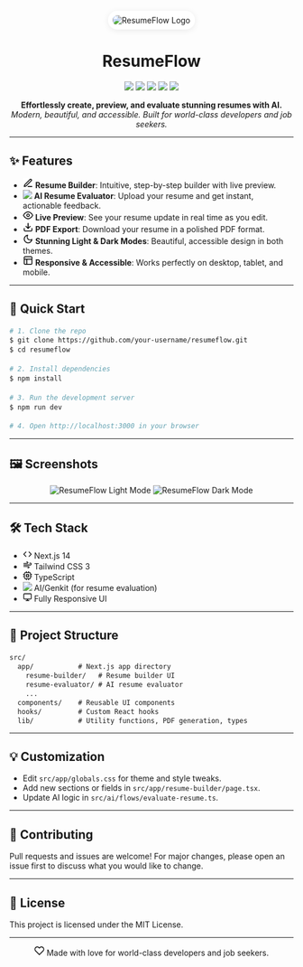 <p align="center">
  <img src="https://raw.githubusercontent.com/github/explore/main/topics/resume/resume.png" width="72" height="72" alt="ResumeFlow Logo" style="background:white;border-radius:16px;padding:8px;box-shadow:0 2px 12px rgba(0,0,0,0.08);" />
</p>

<h1 align="center">ResumeFlow</h1>

<p align="center">
  <img src="https://img.shields.io/badge/Next.js-14-blue?logo=nextdotjs" />
  <img src="https://img.shields.io/badge/TailwindCSS-3.x-38bdf8?logo=tailwindcss" />
  <img src="https://img.shields.io/badge/TypeScript-5.x-3178c6?logo=typescript" />
  <img src="https://img.shields.io/badge/AI%20Powered-Resume%20Builder-teal" />
  <img src="https://img.shields.io/badge/License-MIT-green.svg" />
</p>

<p align="center">
  <b>Effortlessly create, preview, and evaluate stunning resumes with AI.</b><br/>
  <i>Modern, beautiful, and accessible. Built for world-class developers and job seekers.</i>
</p>

---

## ✨ Features

- <img src="https://raw.githubusercontent.com/feathericons/feather/master/icons/edit-3.svg" width="18"/> **Resume Builder**: Intuitive, step-by-step builder with live preview.
- <img src="https://raw.githubusercontent.com/feathericons/feather/master/icons/sparkles.svg" width="18"/> **AI Resume Evaluator**: Upload your resume and get instant, actionable feedback.
- <img src="https://raw.githubusercontent.com/feathericons/feather/master/icons/eye.svg" width="18"/> **Live Preview**: See your resume update in real time as you edit.
- <img src="https://raw.githubusercontent.com/feathericons/feather/master/icons/download.svg" width="18"/> **PDF Export**: Download your resume in a polished PDF format.
- <img src="https://raw.githubusercontent.com/feathericons/feather/master/icons/moon.svg" width="18"/> **Stunning Light & Dark Modes**: Beautiful, accessible design in both themes.
- <img src="https://raw.githubusercontent.com/feathericons/feather/master/icons/layout.svg" width="18"/> **Responsive & Accessible**: Works perfectly on desktop, tablet, and mobile.

---

## 🚀 Quick Start

```bash
# 1. Clone the repo
$ git clone https://github.com/your-username/resumeflow.git
$ cd resumeflow

# 2. Install dependencies
$ npm install

# 3. Run the development server
$ npm run dev

# 4. Open http://localhost:3000 in your browser
```

---

## 🖼️ Screenshots

<p align="center">
  <img src="https://user-images.githubusercontent.com/placeholder/resumeflow-light.png" width="400" alt="ResumeFlow Light Mode" />
  <img src="https://user-images.githubusercontent.com/placeholder/resumeflow-dark.png" width="400" alt="ResumeFlow Dark Mode" />
</p>

---

## 🛠️ Tech Stack

- <img src="https://raw.githubusercontent.com/feathericons/feather/master/icons/code.svg" width="16"/> Next.js 14
- <img src="https://raw.githubusercontent.com/feathericons/feather/master/icons/wind.svg" width="16"/> Tailwind CSS 3
- <img src="https://raw.githubusercontent.com/feathericons/feather/master/icons/cpu.svg" width="16"/> TypeScript
- <img src="https://raw.githubusercontent.com/feathericons/feather/master/icons/sparkles.svg" width="16"/> AI/Genkit (for resume evaluation)
- <img src="https://raw.githubusercontent.com/feathericons/feather/master/icons/monitor.svg" width="16"/> Fully Responsive UI

---

## 📁 Project Structure

```
src/
  app/           # Next.js app directory
    resume-builder/   # Resume builder UI
    resume-evaluator/ # AI resume evaluator
    ...
  components/    # Reusable UI components
  hooks/         # Custom React hooks
  lib/           # Utility functions, PDF generation, types
```

---

## 💡 Customization

- Edit `src/app/globals.css` for theme and style tweaks.
- Add new sections or fields in `src/app/resume-builder/page.tsx`.
- Update AI logic in `src/ai/flows/evaluate-resume.ts`.

---

## 🤝 Contributing

Pull requests and issues are welcome! For major changes, please open an issue first to discuss what you would like to change.

---

## 📄 License

This project is licensed under the MIT License.

---

<p align="center">
  <img src="https://raw.githubusercontent.com/feathericons/feather/master/icons/heart.svg" width="18"/> Made with love for world-class developers and job seekers.
</p>
